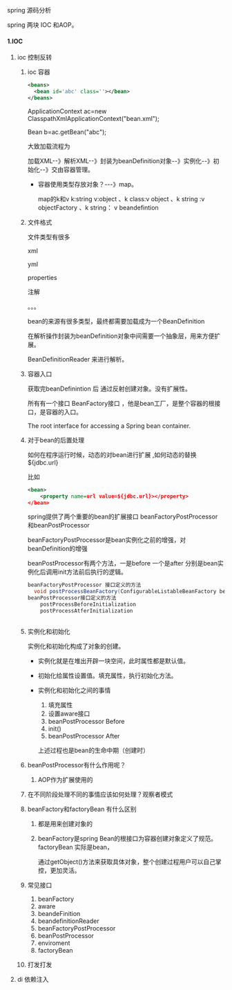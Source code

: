 spring 源码分析



 spring  两块 IOC  和AOP。

#### 1.IOC

1. ioc 控制反转

   1. ioc 容器

      ~~~xml
      <beans>
      	<bean id='abc' class=''></bean>
      </beans>
      ~~~

       ApplicationContext ac=new ClasspathXmlApplicationContext("bean.xml");

      Bean  b=ac.getBean("abc");

      大致加载流程为

      加载XML--》解析XML--》封装为beanDefinition对象--》实例化--》初始化--》交由容器管理。

      - 容器使用类型存放对象？---》map。

        map的k和v k:string v:object  、k class:v object 、k string :v objectFactory 、k string： v beandefintion

   2. 文件格式

      文件类型有很多

      xml

      yml

      properties

      注解

      。。。

      bean的来源有很多类型，最终都需要加载成为一个BeanDefinition

      在解析操作封装为beanDefinition对象中间需要一个抽象层，用来方便扩展。

      BeanDefinitionReader 来进行解析。

   3. 容器入口

      获取完beanDefinintion 后 通过反射创建对象。没有扩展性。

      所有有一个接口 BeanFactory接口 ，他是bean工厂，是整个容器的根接口，是容器的入口。

      The root interface for accessing a Spring bean container.

   4. 对于bean的后置处理

      如何在程序运行时候，动态的对bean进行扩展 ,如何动态的替换${jdbc.url}

      比如

      ~~~xml
      <bean>
          <property name=url value=${jdbc.url}></property>
      </bean>
      ~~~

      spring提供了两个重要的bean的扩展接口 beanFactoryPostProcessor 和beanPostProcessor

      beanFactoryPostProcessor是bean实例化之前的增强，对beanDefinition的增强

      beanPostProcessor有两个方法，一是before 一个是after 分别是bean实例化后调用init方法前后执行的逻辑。

      ~~~java
      beanFactoryPostProcessor 接口定义的方法 
      	void postProcessBeanFactory(ConfigurableListableBeanFactory beanFactory)
      beanPostProcessor接口定义的方法
          postProcessBeforeInitialization
          postProcessAtferInitialization
          
      ~~~

      

   5. 实例化和初始化

      实例化和初始化构成了对象的创建。

      - 实例化就是在堆出开辟一块空间，此时属性都是默认值。

      - 初始化给属性设置值。填充属性，执行初始化方法。

      - 实例化和初始化之间的事情
        1. 填充属性
        2. 设置aware接口
        3. beanPostProcessor Before
        4. init()
        5. beanPostProcessor After

        上述过程也是bean的生命中期（创建时）

        

   6. beanPostProcessor有什么作用呢？

      1. AOP作为扩展使用的

   7. 在不同阶段处理不同的事情应该如何处理？观察者模式

   8. beanFactory和factoryBean 有什么区别

      1. 都是用来创建对象的

      2. beanFactory是spring Bean的根接口为容器创建对象定义了规范。factoryBean 实际是bean，

         通过getObject()方法来获取具体对象，整个创建过程用户可以自己掌控，更加灵活。

   9. 常见接口

      1. beanFactory
      2. aware
      3. beandeFinition
      4. beandefinitionReader
      5. beanFactoryPostProcessor
      6. beanPostProcessor
      7. enviroment
      8. factoryBean

   10. 打发打发

   

2. di 依赖注入


